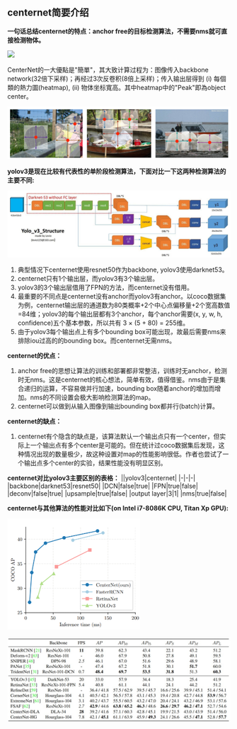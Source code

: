 ## centernet简要介绍
**一句话总结centernet的特点：anchor free的目标检测算法，不需要nms就可直接检测物体。**

<img src="centernet_struct.png" width="600"/>

CenterNet的一大優點是"簡單"，其大致计算过程为：图像传入backbone network(32倍下采样)；再经过3次反卷积(8倍上采样)；传入输出层得到 (i) 每個類的熱力圖(heatmap), (ii) 物体坐标寬高。其中heatmap中的"Peak"即為object center。


<img src="center_as_keypoint.png" width="600"/>

**yolov3是现在比较有代表性的单阶段检测算法，下面对比一下这两种检测算法的主要不同:**


<img src="yolov3.jpg" width="600"/>

1. 典型情况下centernet使用resnet50作为backbone, yolov3使用darknet53。
2. centernet只有1个输出层，而yolov3有3个输出层。
3. yolov3的3个输出层借用了FPN的方法，而centernet没有借用。
4. 最重要的不同点是centernet没有anchor而yolov3有anchor。以coco数据集为例，centernet输出层的通道数为80类概率+2个中心点偏移量+2个宽高数值=84维；yolov3的每个输出层都有3个anchor，每个anchor需要(x, y, w, h, confidence)五个基本参数，所以共有 3 × (5 + 80) = 255维。
5. 由于yolov3每个输出点上有多个bounding box可能出现，故最后需要nms来排除iou过高的的bounding box。而centernet无需nms。

**centernet的优点：**
1. anchor free的思想让算法的训练和部署都非常整洁，训练时无anchor，检测时无nms。这是centernet的核心想法，简单有效，值得借鉴。nms由于是集合递归的运算，不容易做并行加速，bounding box随着anchor的增加而增加。nms的不同设置会极大影响检测算法的map。
2. centernet可以做到从输入图像到输出bounding box都并行(batch)计算。

**centernet的缺点：**
1. centernet有个隐含的缺点是，该算法默认一个输出点只有一个center，但实际上一个输出点有多个center是可能的。但在统计过coco数据集后发现，这种情况出现的数量极少，故这种设置对map的性能影响很低。作者也尝试了一个输出点多个center的实验，结果性能没有明显区别。

**centernet对比yolov3主要区别的表格：**
||yolov3|centernet|
|-|-|-|
|backbone|darknet53|resnet50|
|DCN|false|true|
|FPN|true|false|
|deconv|false|true|
|upsample|true|false|
|output layer|3|1|
|nms|true|false|

**centernet与其他算法的性能对比如下(on Intel i7-8086K CPU, Titan Xp GPU):**


<img src="centernet_comp.png"  width="300"/>

![avatar](result.jpg)

